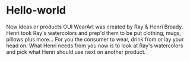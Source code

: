 # Hello-world
New ideas or products
OUI WearArt was created by Ray & Henri Broady. Henri took Ray's watercolors and prep'd them to be put clothing, mugs, pillows plus more... For you the consumer to wear, drink from or lay your head on. What Henri needs from you now is to look at Ray's watercolors and pick what Henri should use next on another product.
